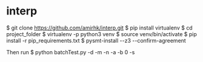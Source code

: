 # interp

$ git clone https://github.com/amirhk/interp.git
$ pip install virtualenv
$ cd project_folder
$ virtualenv -p python3 venv
$ source venv/bin/activate
$ pip install -r pip_requirements.txt
$ pysmt-install --z3 --confirm-agreement

Then run
$ python batchTest.py -d <dataset> -m <model> -n <norm> -a <approach> -b 0 -s <numSamples>
